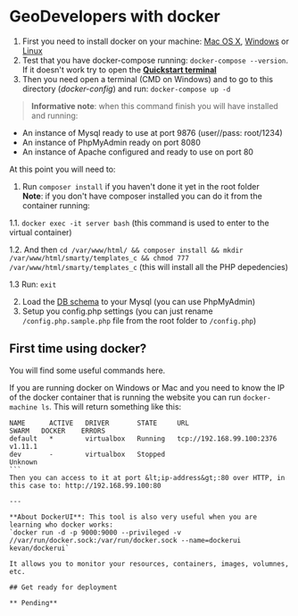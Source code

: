 # GeoDevelopers with docker

1. First you need to install docker on your machine: [Mac OS X](https://docs.docker.com/engine/installation/mac/), [Windows](https://docs.docker.com/engine/installation/windows/) or [Linux](https://docs.docker.com/engine/installation/#on-linux)
2. Test that you have docker-compose running: `docker-compose --version`. If it doesn't work try to open the [**Quickstart terminal**](https://www.google.es/webhp?ion=1&espv=2&ie=UTF-8#q=docker%20quickstart%20terminal)
3. Then you need open a terminal (CMD on Windows) and to go to this directory (*docker-config*) and run: `docker-compose up -d`

> **Informative note**: when this command finish you will have installed and running:
* An instance of Mysql ready to use at port 9876 (user//pass: root/1234)
* An instance of PhpMyAdmin ready on port 8080
* An instance of Apache configured and ready to use on port 80

At this point you will need to:

1. Run `composer install` if you haven't done it yet in the root folder <br>
**Note**: if you don't have composer installed you can do it from the container running:
  
  1.1. `docker exec -it server bash` (this command is used to enter to the virtual container)

  1.2. And then `cd /var/www/html/ && composer install && mkdir /var/www/html/smarty/templates_c && chmod 777 /var/www/html/smarty/templates_c` (this will install all the PHP depedencies)
  
  1.3 Run: `exit`
  
2. Load the [DB schema](../install/database.sql) to your Mysql (you can use PhpMyAdmin)
3. Setup you config.php settings (you can just rename `/config.php.sample.php` file from the root folder to `/config.php`)

## First time using docker?

You will find some useful commands here.

If you are running docker on Windows or Mac and you need to know the IP of
the docker container that is running the website you can run `docker-machine ls`. This will return something like this:
````
NAME      ACTIVE   DRIVER       STATE     URL                         SWARM   DOCKER    ERRORS
default   *        virtualbox   Running   tcp://192.168.99.100:2376           v1.11.1
dev       -        virtualbox   Stopped                                       Unknown
```
Then you can access to it at port &lt;ip-address&gt;:80 over HTTP, in this case to: http://192.168.99.100:80

---

**About DockerUI**: This tool is also very useful when you are learning who docker works:
`docker run -d -p 9000:9000 --privileged -v //var/run/docker.sock:/var/run/docker.sock --name=dockerui kevan/dockerui`

It allows you to monitor your resources, containers, images, volumnes, etc.

## Get ready for deployment

** Pending**

